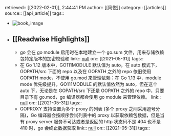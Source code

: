 retrieved:: [[2022-02-01]], 2:44:41 PM
              author:: [[简悦]]
              category:: [[articles]]
              source:: [[api_article]]
              tags::

- ![book_image](https://readwise-assets.s3.amazonaws.com/static/images/article3.5c705a01b476.png)
- ## [[Readwise Highlights]]
	- go 会在 go module 启用时在本地建立一个 go.sum 文件，用来存储依赖包特定版本的加密校验和
	                link:: [null](null)
	                on:: [[2021-05-31]]
	                tags::
	- 在 Go 1.12 版本中，GO111MODULE 默认值为 auto，在 auto 模式下，GOPATH/src 下面的 repo 以及在 GOPATH 之外的 repo 依旧使用 GOPATH mode，不使用 go.mod 来管理依赖；在 Go 1.13 中，module mode 优先级提升，GO111MODULE 的默认值依然为 auto，但在这个 auto 下，无论是在 GOPATH/src 下还是 GOPATH 之外的 repo 中，只要目录下有 go.mod，go 编译器都会使用 go module 来管理依赖。
	                link:: [null](null)
	                on:: [[2021-05-31]]
	                tags::
	- GOPROXY 支持设置为多个 proxy 的列表 (多个 proxy 之间采用逗号分隔)，Go 编译器会按顺序尝试列表中的 proxy 以获取依赖包数据，但是当有 proxy server 服务不可达或者是返回的 http 状态码不是 404 也不是 410 时，go 会终止数据获取
	                link:: [null](null)
	                on:: [[2021-05-31]]
	                tags::